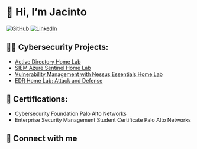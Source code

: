 # 👋 Hi, I’m Jacinto  
[![GitHub](https://img.shields.io/badge/-Github-black?style=flat-square&logo=github&logoColor=white&link=https://github.com/JacintoL)](https://github.com/JacintoL) [![LinkedIn](https://img.shields.io/badge/-LinkedIn-blue?style=flat-square&logo=linkedin&logoColor=white&link=https://www.linkedin.com/in/jacinto-lopes/)](https://www.linkedin.com/in/jacinto-lopes/)

## 👨‍💻 Cybersecurity Projects:
- [Active Directory Home Lab](https://github.com/JacintoL/ActiveDirectoryLab)
- [SIEM Azure Sentinel  Home Lab](https://github.com/JacintoL/SIEM-Azure-Sentinel-MAP-with-LIVE-CYBER-ATTACKS)
- [Vulnerability Management with Nessus Essentials Home Lab](https://github.com/JacintoL/LABURL)
- [EDR Home Lab: Attack and Defense](https://github.com/JacintoL/EDR-Home-Lab-Attack-and-Defense)

## 📄 Certifications:
- Cybersecurity Foundation Palo Alto Networks
- Enterprise Security Management Student Certificate Palo Alto Networks

## 🤳 Connect with me


<!--
**joshmadakor1/joshmadakor1** is a ✨ _special_ ✨ repository because its `README.md` (this file) appears on your GitHub profile.

Here are some ideas to get you started:

- 🔭 I’m currently working on ...
- 🌱 I’m currently learning ...
- 👯 I’m looking to collaborate on ...
- 🤔 I’m looking for help with ...
- 💬 Ask me about ...
- 📫 How to reach me: ...
- 😄 Pronouns: ...
- ⚡ Fun fact: ...
-->
<!---
JacintoL/JacintoL is a ✨ special ✨ repository because its `README.md` (this file) appears on your GitHub profile.
You can click the Preview link to take a look at your changes.
--->
